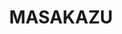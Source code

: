 ---
layout: place
title: "MASAKAZU"
permalink: /california/los-angeles/masakazu.html
stateAbbr: CA
stateName: California
cityName: Los Angeles
seo:
  name: "MASAKAZU"
  type: Restaurant
  links: https://sushimasakazu.com/
description: "MASAKAZU serves delicious sushi in Los Angeles, California. Try fresh Japanese dishes for a great dining experience. "
place_id: ChIJw7qnPdC7woARTgEUSZ__hNM
photos:
  - name: >-
      places/ChIJw7qnPdC7woARTgEUSZ__hNM/photos/AeeoHcJU5DGVPruuzqS469dJhx7KMvIlYOmSyWvHU4dMPf4JrJEebSpFlPclnGY8VOkfNOAnFc2u7n_JYOFpBf0faFw08gL5-A7qQoK15oBL0kEWW7383lXqJbWsVD1-fMp8EaMxeXX9cJ7lqZKvHEgbGojbgCDOVFH72HFa9JDEHN7-FPgKTqG9c3N_u0rDBQX8PwQYKYXG73cJd0rqBEaUCysnLk1hXesee7pC4YjkU0-w4y8hrGQlG7Eq3TKNFRaVP508-7LxY845r-sUVROivuJd04OdqWib09oFUsN-r28Y3462d9Y-SdE5Gse1ipIDO1ZUMNe_Wvyga7Aq5VyF70SQbFXHCCI1ZCdNDm70RP4k1cywAi6uzB68vV-ONkhHrV4HmErVKpYe8vRu_rDKonyWTSv4gwS7f6ORcBKbgyLxNg
    widthPx: 4032
    heightPx: 3024
    authorAttributions:
      - displayName: Thomas Fuks
        uri: https://maps.google.com/maps/contrib/114881835311721785768
        photoUri: >-
          https://lh3.googleusercontent.com/a/ACg8ocKmUBAMA_-Qf7I44azgXaaTlfiWzNA2wVfvxBZiPWsFrOaU6Hk=s100-p-k-no-mo
    flagContentUri: >-
      https://www.google.com/local/imagery/report/?cb_client=maps_api_places.places_api&image_key=!1e10!2sCIHM0ogKEICAgICZtdLBKg&hl=en-US
    googleMapsUri: >-
      https://www.google.com/maps/place//data=!3m4!1e2!3m2!1sCIHM0ogKEICAgICZtdLBKg!2e10!4m2!3m1!1s0x80c2bbd03da7bac3:0xd384ff9f4914014e
  - name: >-
      places/ChIJw7qnPdC7woARTgEUSZ__hNM/photos/AeeoHcIEG_wy37T1fKzSe3ha46l85PCeXbGEgCXLydfow6GgoST_SddWQG3YaVYsaZ0Ipx4Kdbu3oYbA4IRknDglNtJfaDRNFVC1JfEnUaUBi3yhFK_vZXgf3e7VwGJiIUeefW-6dsOeLjOccrYWh4lZBJrObN-3iHKGu5lc1B-TWBecJyH-QL7DP4fLgWdA5sDaYzkQ6IctDQLvcu7038Mon1Pdz2uMPxYSVkoqjatuKIq7yUt7fWqIDAlnLwZRWHVgcYDPTrP_Ah8G6F663EkK82uaV7sqVhD0SlRDLsHLaqRpBfCVmPwrgcXQt4L5JjMIrMAD4ZeA-3Mfj1neU89OKKKLWikAoqMzfbtAzdde-H9M_z11yc5anNOozh1ZCOmTJ4j2lJWkds3jYgqfbK5Inzgh3BBE_Pg3nmh4k5KGXzElrg
    widthPx: 3000
    heightPx: 4000
    authorAttributions:
      - displayName: Brad Yasar
        uri: https://maps.google.com/maps/contrib/113594049905846221996
        photoUri: >-
          https://lh3.googleusercontent.com/a-/ALV-UjU1J-WY7jpDbf8UsSfBRIaVBZ3LejPYG9ORNIZ6R3-NFy2KCNOp=s100-p-k-no-mo
    flagContentUri: >-
      https://www.google.com/local/imagery/report/?cb_client=maps_api_places.places_api&image_key=!1e10!2sCIHM0ogKEICAgIDhv4vRBA&hl=en-US
    googleMapsUri: >-
      https://www.google.com/maps/place//data=!3m4!1e2!3m2!1sCIHM0ogKEICAgIDhv4vRBA!2e10!4m2!3m1!1s0x80c2bbd03da7bac3:0xd384ff9f4914014e
  - name: >-
      places/ChIJw7qnPdC7woARTgEUSZ__hNM/photos/AeeoHcKDSOLWw79Ax1uipGUWnw6tbBhgzyHgCksyRULYMK3NHs_ETnyZm-KvOMq_22VNzXTQD3u7cfWcO26fAhoePdlDvQbnj9NJW8B0f3TAWjkiGL8n6SKIWhoncdXoNm8EEqGsyaiHjIpMqMcEZeB0qTcMWAKholE5ABWhebY9xsnoy2VxM8JAwaPetVSJ70JKe_YmUFxEjkNx_EW_Iow4H9oogGoGlmzCXQ5R1K5lbwb-Bnk1uHvwM9ov4fhh7Z3CjJFgyguNLPi-u9KpXjPNXkOiGqFl9v-24P7h5EPlofPgjwikRN0iOgd2zOjv5XY0PEJOp70whVS_OFVXkmc43Wuk7qzoT19wWPcKYmbLSCEuTF3YAJbLZv6jXCMp1aH4AVmuw9Jf79akE-bF8UxwRXazc8rNeDtlxhGnB6YFFV0
    widthPx: 4032
    heightPx: 3024
    authorAttributions:
      - displayName: James Leung (jobias)
        uri: https://maps.google.com/maps/contrib/106101920759546399093
        photoUri: >-
          https://lh3.googleusercontent.com/a-/ALV-UjU8vBbF1nJoatEtzfjjFxRl1Wi-mQGFTXZtq64kU3KyCO6iGSjp=s100-p-k-no-mo
    flagContentUri: >-
      https://www.google.com/local/imagery/report/?cb_client=maps_api_places.places_api&image_key=!1e10!2sCIHM0ogKEICAgIDG8-2cXA&hl=en-US
    googleMapsUri: >-
      https://www.google.com/maps/place//data=!3m4!1e2!3m2!1sCIHM0ogKEICAgIDG8-2cXA!2e10!4m2!3m1!1s0x80c2bbd03da7bac3:0xd384ff9f4914014e
  - name: >-
      places/ChIJw7qnPdC7woARTgEUSZ__hNM/photos/AeeoHcKlpz2Z_aP-eG2A2XzPfwyAHQbpDVSG3X3Uh_cRpD8osLdrORKd91jazEiMma5AOQqbPBkmgqOIb96YW3IB0dDWC5qq-zDWJE7eoz-QZ4FDtxSwgTkxKGYC2onxx2xjiN3WL3yIBx6WwHgH2JQHWcCeu0eyThq5pVLU0rWoo7P_apaDiR7ZX0Nsja-wfX_TMx1U-5y0ZrYnNaaJDO0f9JngYylwqwGw7-ppCGUZ3Qr_Z0QCVAXqKHet4WduGofBI4DI2whAlXExCv-Ye3wFPvaXFoscaxVIfJvVeilDHhQSoGlP09uNYhkRlstZjmZw55LZPFptjKNNx7b8HKaymW2CBAl757DN0GEkR7Xhz-6hdvC2ZjVe3MMHdNNDC1XKaQwXaUzIFx8K-NlvIZtGyTkZKGxAvkSJAObAaAQ0Xggt4A
    widthPx: 4032
    heightPx: 3024
    authorAttributions:
      - displayName: Thomas Fuks
        uri: https://maps.google.com/maps/contrib/114881835311721785768
        photoUri: >-
          https://lh3.googleusercontent.com/a/ACg8ocKmUBAMA_-Qf7I44azgXaaTlfiWzNA2wVfvxBZiPWsFrOaU6Hk=s100-p-k-no-mo
    flagContentUri: >-
      https://www.google.com/local/imagery/report/?cb_client=maps_api_places.places_api&image_key=!1e10!2sCIHM0ogKEICAgICZtdLBSg&hl=en-US
    googleMapsUri: >-
      https://www.google.com/maps/place//data=!3m4!1e2!3m2!1sCIHM0ogKEICAgICZtdLBSg!2e10!4m2!3m1!1s0x80c2bbd03da7bac3:0xd384ff9f4914014e
  - name: >-
      places/ChIJw7qnPdC7woARTgEUSZ__hNM/photos/AeeoHcJeDbnZI2UrAVTFFF-u20Di5xCkTYQSm2eqL0m0citcIKJcYAJF1cLx9PhBeJ7IRBmIFzBSFqLd1RuKL_09uLmrrzVTtKCHtlh54yg56SN7fGRO8X4Wx6j0yYLK3aNfHkL7vC-y-9SiiAxnpXkESd3jYdkHuO-THclb8rLDa4F1EFdAON6cBCwYbZoF2JFYK0qquUkP9h0asY9Ad103F_vXwasXSz_78evyKW4DYyZ8iBnl7kgfA9UXwzmlho6SR6eKh-2EDFfClXdCAnDgKHtt_RXrKnSW13m5tW-IniBSO7wbmjPam4a2PgCYVXZOsjicp6nE9xmaIWA3xtoOnHMdLY-DMNJdhC7gGNzWvuE71sC1Eh4fDhqu_B6tO7U4jFoH4xyHrNaq-r6OB9NxYFE4sW8dh7iDAeSOKuGt8ZCK3iZB
    widthPx: 4032
    heightPx: 3024
    authorAttributions:
      - displayName: Michelle Lee
        uri: https://maps.google.com/maps/contrib/117145954359564145394
        photoUri: >-
          https://lh3.googleusercontent.com/a/ACg8ocLtgq3mAWQRGlNPdOS9OGMSSsflE3ZU4DRjOW3JiTGCH0Vm5Q=s100-p-k-no-mo
    flagContentUri: >-
      https://www.google.com/local/imagery/report/?cb_client=maps_api_places.places_api&image_key=!1e10!2sCIHM0ogKEICAgIC2p-vcrAE&hl=en-US
    googleMapsUri: >-
      https://www.google.com/maps/place//data=!3m4!1e2!3m2!1sCIHM0ogKEICAgIC2p-vcrAE!2e10!4m2!3m1!1s0x80c2bbd03da7bac3:0xd384ff9f4914014e
  - name: >-
      places/ChIJw7qnPdC7woARTgEUSZ__hNM/photos/AeeoHcJ5DwQZ7RFxdtP9KqCviOMw3VBmVfocHveTvRYJ1NxCKWsthzgfBvfhjxlRYVVEElfDKWgTiCljpFpCXAKhQcgfyVV0mlRQPWVjQMjIP90JPZ--2gc720rE1npnYeTwEjqMm3kO2RtNsOfEKTaLdpoEgaXOoWx-s5b_yPHP1yPZNXDBTa_YJ2v3NtWItASsjx39UlAeKYb2t-XpLtaB_JzM1cY-2h66b9zOu8BP4mPzgVfti9p5Ef0rthxO-zNJltJWWRcW3UupoDnAa0r3FWN7JlYn73PkFZZ9ZkVClpBymDNvxUG4mCaQ5C4sCPFBazwPRGbe479eMnZ91OiRkcXX3NJcHP25wRckGY7NU3HxFT0RVkCYtwL5kvz1ClrnqNvxGzgpGd_a9CW9p-JPKxSODwzqERLC9Lu5p062eHVkP6AQ
    widthPx: 3024
    heightPx: 4032
    authorAttributions:
      - displayName: handly eugene
        uri: https://maps.google.com/maps/contrib/115396872739705194571
        photoUri: >-
          https://lh3.googleusercontent.com/a-/ALV-UjUiDJf-E9gTNcqUvDDW6Yuf-k5kyr0e1DCGnXh7sZ27xoMA1xr2Cg=s100-p-k-no-mo
    flagContentUri: >-
      https://www.google.com/local/imagery/report/?cb_client=maps_api_places.places_api&image_key=!1e10!2sCIHM0ogKEICAgID64-yEngE&hl=en-US
    googleMapsUri: >-
      https://www.google.com/maps/place//data=!3m4!1e2!3m2!1sCIHM0ogKEICAgID64-yEngE!2e10!4m2!3m1!1s0x80c2bbd03da7bac3:0xd384ff9f4914014e
  - name: >-
      places/ChIJw7qnPdC7woARTgEUSZ__hNM/photos/AeeoHcJ-eYSVbFXLnLYROk-LbpGq6nsvINY6hfcGwkXhkMUgtxtnTu-UqVCI7RFLJTZVmcmDjnE6rl8wbN1cGV6Sjftx05iAppVz1Q_gAJs4p55gHEwvMyvtxK0gQyD2-YucdNHLfotsn1Eo4UwOTx3_MRtoJxd5WuptC1xd30ZHG3HxwJtmbYCRSeox9ZYjX28TRT_2H3yn7wlOcdmn3yjUIEQk9fmHK1S63WMxFlWhjyMVRJghrYb4UPzHukvpp3kTbQ9RPoakhRtWa5ulRaZ9Nnu9ZSs6oosp-PxZleAq9o5K28H3S0cwLgrKgBWSYU0n7CjJL3PY1MZE3Vb-0tAXb6tg0cgghyDspHDLPIJN06Ymat_gdphOrDzwn1XGGhNAkWQ1lP7jxdHrY4cgy81sVhRDZDkezBktJY7GEQrUftAP0QK5
    widthPx: 1536
    heightPx: 2048
    authorAttributions:
      - displayName: Thomas Lin
        uri: https://maps.google.com/maps/contrib/102466243143386118877
        photoUri: >-
          https://lh3.googleusercontent.com/a/ACg8ocJMEX5Ns_qY_55R5TGqfP0TFQ5d-oqsHawfOHZXLHCtkV9FXw=s100-p-k-no-mo
    flagContentUri: >-
      https://www.google.com/local/imagery/report/?cb_client=maps_api_places.places_api&image_key=!1e10!2sCIHM0ogKEICAgMCQge-yowE&hl=en-US
    googleMapsUri: >-
      https://www.google.com/maps/place//data=!3m4!1e2!3m2!1sCIHM0ogKEICAgMCQge-yowE!2e10!4m2!3m1!1s0x80c2bbd03da7bac3:0xd384ff9f4914014e
  - name: >-
      places/ChIJw7qnPdC7woARTgEUSZ__hNM/photos/AeeoHcIhN_cpPSRZsJFJE9a9a6l6FZoJ6hfSvOcPmcw3BOzL4uyBI0zyccEvHIh4J67oH1wQ5tLgXjZdWVxuMzwPUIr649ybXCICSacvzDwQdCslFGPEdbmZvscfdlHfW3-sX7JWZUhIvabRbA1iFloLwDYn0kRbr8y2nsVFOCXiGs5eUmgYZWSLvDZTlG3Vqo2G79DUgOJav2S5TESWyzZ2iRDWNtOKbIko46x6oGcpp7zWpk4AfxoZVeQfsbeWHdafCd9UFUMEDPiGKcHrUbTmmfGaKj9URL_TTKtiVFboyonUYJnicu0oo_tmFRsvjpTqiH9b8nO08qIYvAgt5WXTdOHtp_r6crUSWhwjRyYuvzYcNRbMrsNwSIODsKk0Ru2LB3bzUBEalDVE4s00YEGOW4PrW2Ur6a86UTDvezcErK4zryZ5
    widthPx: 4080
    heightPx: 3072
    authorAttributions:
      - displayName: Khesayc Chu Yang
        uri: https://maps.google.com/maps/contrib/116493187133280183712
        photoUri: >-
          https://lh3.googleusercontent.com/a/ACg8ocIk4k4sOvFbseL_Vvx4SDCmwJg7Tyv5bOl-Ir-vZPgog88Zt8y2=s100-p-k-no-mo
    flagContentUri: >-
      https://www.google.com/local/imagery/report/?cb_client=maps_api_places.places_api&image_key=!1e10!2sCIHM0ogKEICAgICG2c6zngE&hl=en-US
    googleMapsUri: >-
      https://www.google.com/maps/place//data=!3m4!1e2!3m2!1sCIHM0ogKEICAgICG2c6zngE!2e10!4m2!3m1!1s0x80c2bbd03da7bac3:0xd384ff9f4914014e
  - name: >-
      places/ChIJw7qnPdC7woARTgEUSZ__hNM/photos/AeeoHcKmKwhWngvEqxGYKHlMbDRPa7M_NIkRUPdDkT1RXyucsMrx4J_7UclCM2rrbxgljXh8G-W9LfLKeheSJ1VxZOazUcWaIpWb7Rt60azNYHsD2NTBMHopdyQqC25TQto5e_Lm3Ysrn081mbcFMKV-6RM49T_Iy2Xh4WSZys2q-4lWgln6jLAXNSmTedYEwChv3jd5bcN4m_2RJBI4flgrcKFZ0Bhuo-Lr7VQ5GTXUeeXuQtkKS8gC3MimVMJpa87CjeAprCDuWNoXBuZoR2_Qfs-L0yfAgxFosuMcMk9CxKI1au5ZHTIcOC00ILEuZz2SU0LYXszh7iqikYvS40l7je6Xw_UrNu90lzyhEBWEZbkk7yfBoONT7Nr68tawdvSKVbtseXTaHAX9XoUHTUBGAQsILQlPWTe5ZehIKgaUY8AmMA
    widthPx: 3024
    heightPx: 4032
    authorAttributions:
      - displayName: G D
        uri: https://maps.google.com/maps/contrib/101007381042322233914
        photoUri: >-
          https://lh3.googleusercontent.com/a/ACg8ocJxMC-HfLu_Pdq3lOcSzANbHQl0HhIuhdP78-YM_2JczJbeNg=s100-p-k-no-mo
    flagContentUri: >-
      https://www.google.com/local/imagery/report/?cb_client=maps_api_places.places_api&image_key=!1e10!2sCIHM0ogKEICAgIC4mrD0CQ&hl=en-US
    googleMapsUri: >-
      https://www.google.com/maps/place//data=!3m4!1e2!3m2!1sCIHM0ogKEICAgIC4mrD0CQ!2e10!4m2!3m1!1s0x80c2bbd03da7bac3:0xd384ff9f4914014e
  - name: >-
      places/ChIJw7qnPdC7woARTgEUSZ__hNM/photos/AeeoHcK876HAcZagz5unpqKymb8x_mabmsPF2Mj3UVNyd6h6vtCZEoWqdYH_n2MLRLkFsgzeZxjvkvNp_NQSqSTr6R_FuJf32bC05DbrhQEW3J3J8ZAJij8jgyCIrvW_X3ETOCShb3aKLFgn6bIFCcAAWWnAd_zhHNGe4CJrqXcMEH_7s4MQcff-sGhE8rckR1t-HSZ5WmEzH_u2Q_HJdgIHnkKi-voD2EpK831472TpWGV0dRcKZZK7l1yPqNcgg4fXXzHu00E9ruIGIlYUzg5dnWVWHbtVKzAYuLVgyWGknjsGvf5a2MmKNMUEqnUmGcFKhCHI8IR8K-nmat7Z-2BshR9R5cJpg8qtzAvLPkm_vMYOsWnZOgBXM5zG003kpH--Tn-vpQM-dU6WFuk8L57R1kD12YsXzOjAGAo-Ov_xOHU
    widthPx: 2773
    heightPx: 3697
    authorAttributions:
      - displayName: handly eugene
        uri: https://maps.google.com/maps/contrib/115396872739705194571
        photoUri: >-
          https://lh3.googleusercontent.com/a-/ALV-UjUiDJf-E9gTNcqUvDDW6Yuf-k5kyr0e1DCGnXh7sZ27xoMA1xr2Cg=s100-p-k-no-mo
    flagContentUri: >-
      https://www.google.com/local/imagery/report/?cb_client=maps_api_places.places_api&image_key=!1e10!2sCIHM0ogKEICAgID38Pv9CA&hl=en-US
    googleMapsUri: >-
      https://www.google.com/maps/place//data=!3m4!1e2!3m2!1sCIHM0ogKEICAgID38Pv9CA!2e10!4m2!3m1!1s0x80c2bbd03da7bac3:0xd384ff9f4914014e
address: 1911 Westwood Blvd, Los Angeles, CA 90025, USA
street: 1911 Westwood Blvd
city: Los Angeles
state: CA
zip: '90025'
country: USA
neighborhood: West Los Angeles
latitude: '34.047754'
longitude: '-118.435336'
accessibility_options:
  wheelchairAccessibleEntrance: true
  wheelchairAccessibleRestroom: true
  wheelchairAccessibleSeating: true
business_status: OPERATIONAL
name: MASAKAZU
google_maps_links:
  directionsUri: >-
    https://www.google.com/maps/dir//''/data=!4m7!4m6!1m1!4e2!1m2!1m1!1s0x80c2bbd03da7bac3:0xd384ff9f4914014e!3e0
  placeUri: https://maps.google.com/?cid=15241588098519531854
  writeAReviewUri: >-
    https://www.google.com/maps/place//data=!4m3!3m2!1s0x80c2bbd03da7bac3:0xd384ff9f4914014e!12e1
  reviewsUri: >-
    https://www.google.com/maps/place//data=!4m4!3m3!1s0x80c2bbd03da7bac3:0xd384ff9f4914014e!9m1!1b1
  photosUri: >-
    https://www.google.com/maps/place//data=!4m3!3m2!1s0x80c2bbd03da7bac3:0xd384ff9f4914014e!10e5
primary_type: Sushi Restaurant
opening_hours:
  regular:
    - 'Monday: Closed'
    - 'Tuesday: 5:30 PM – 12:00 AM'
    - 'Wednesday: 5:30 PM – 12:00 AM'
    - 'Thursday: 5:30 PM – 12:00 AM'
    - 'Friday: 5:30 PM – 12:00 AM'
    - 'Saturday: 5:30 PM – 12:00 AM'
    - 'Sunday: 5:30 PM – 12:00 AM'
  current:
    - 'Monday: Closed'
    - 'Tuesday: 5:30 PM – 12:00 AM'
    - 'Wednesday: 5:30 PM – 12:00 AM'
    - 'Thursday: 5:30 PM – 12:00 AM'
    - 'Friday: 5:30 PM – 12:00 AM'
    - 'Saturday: 5:30 PM – 12:00 AM'
    - 'Sunday: 5:30 PM – 12:00 AM'
secondary_opening_hours:
  regular:
    weekdayDescriptions: null
    type: null
  current:
    weekdayDescriptions: null
    type: null
phone: (310) 421-9779
price_level: null
price_range: $100 &ndash; & up
rating: '4.2'
rating_count: 0
website: https://sushimasakazu.com/
reviews: null
parking_options: null
payment_options: null
allow_dogs: null
curbside_pickup: null
delivery: null
dine_in: null
good_for_children: null
good_for_groups: null
good_for_sports: null
live_music: null
menu_for_children: null
outdoor_seating: null
reservable: null
restroom: null
serves_beer: null
serves_breakfast: null
serves_brunch: null
serves_cocktails: null
serves_coffee: null
serves_dinner: null
serves_dessert: null
serves_lunch: null
serves_vegetarian_food: null
serves_wine: null
takeout: null
update_category: essentials
summary: null

---